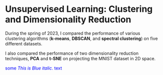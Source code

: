 # Unsupervised Learning: Clustering and Dimensionality Reduction

During the spring of 2023, I compared the performance of various clustering algorithms (**k-means**, **DBSCAN**, and **spectral clustering**) on five different datasets.

I also compared the performance of two dimensionality reduction techniques, **PCA** and **t-SNE** on projecting the MNIST dataset in 2D space.

<span style="color:blue">some *This is Blue italic.* text</span>
